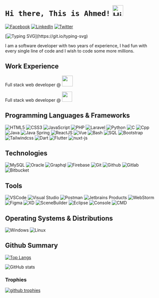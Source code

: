 # `Hi there, This is Ahmed!` <img src="https://user-images.githubusercontent.com/1303154/88677602-1635ba80-d120-11ea-84d8-d263ba5fc3c0.gif" width="35px" alt="Hi!">
 
[![Facebook](https://img.shields.io/badge/Facebook-%231877F2.svg?&style=flat-square&logo=facebook&logoColor=white)](https://www.facebook.com/ahmed.assar11/) 
[![LinkedIn](https://img.shields.io/badge/LinkedIn-%230077B5.svg?&style=flat-square&logo=linkedin&logoColor=white)](https://www.linkedin.com/in/ahmed-assar-59181622n/)
[![Twitter](https://img.shields.io/badge/Twitter-%231877F2.svg?&style=flat-square&logo=twitter&logoColor=white)](https://twitter.com/thisis_ahmed__)
 
[![Typing SVG](https://readme-typing-svg.herokuapp.com?font=comfortaa&color=00EE00&size=24&width=500&lines=Software+Engineer;Competitive+Programmer;Full+stack+web+developer!;Nice+to+meet+you...)](https://git.io/typing-svg)  
  

I am a software developer with two years of experience, I had fun with every single line of code and I wish to code some more millions.

## Work Experience
Full stack web developer @
<a href="https://atyaf.co/ar">
    <img width="35" height="35" src="https://atyaf.co/ar/structure/static/logo.svg">
</a>
<br>
<div>
Full stack web developer @
<a href="https://ctrladz.com/en/">
    <img width="33" height="33" src="http://ctrladz.com/wp-content/uploads/2022/06/meed-1.png">
</a>
</div>


## Programming Languages & Frameworks 

![HTML5](https://img.icons8.com/color/35/html-5.png) 
![CSS3](https://img.icons8.com/color/35/css3.png) 
![JavaScript](https://img.icons8.com/color/35/javascript.png)
![PHP](https://img.icons8.com/officexs/35/php-logo.png) 
![Laravel](https://img.icons8.com/fluency/35/laravel.png) 
![Python](https://img.icons8.com/color/35/python--v1.png)
![C](https://img.icons8.com/color/35/c-programming.png) 
![Cpp](https://img.icons8.com/color/35/c-plus-plus-logo.png) 
![Java](https://img.icons8.com/color/35/java-coffee-cup-logo--v1.png)
![Java Spring](https://img.icons8.com/?id=90519&size=35) 
![ReactJS](https://img.icons8.com/plasticine/35/react.png)
![Vue](https://img.icons8.com/color/35/null/vue-js.png) 
![Bash](https://img.icons8.com/plasticine/35/bash.png)
![SQL](https://img.icons8.com/external-soft-fill-juicy-fish/35/external-sql-coding-and-development-soft-fill-soft-fill-juicy-fish.png)
![Bootstrap](https://img.icons8.com/color/35/null/bootstrap.png)
![Tailwindcss](https://img.icons8.com/color/35/null/tailwindcss.png)
![Dart](https://img.icons8.com/color/35/dart.png)
![Flutter](https://img.icons8.com/color/35/flutter.png)
![nuxt-js](https://img.icons8.com/color/35/null/nuxt-jc.png)

 
<!-- nosql sqlite vuejs -->

## Technologies

![MySQL](https://img.icons8.com/?id=UFXRpPFebwa2&size=35) 
![Oracle](https://img.icons8.com/color/35/oracle-logo.png)
![Graphql](https://img.icons8.com/color/35/null/graphql.png)
![Firebase](https://img.icons8.com/?id=62452&size=35&color=000000)
![Git](https://img.icons8.com/color/35/git.png)
![Github](https://img.icons8.com/?id=52539&size=35)
![Gitlab](https://img.icons8.com/color/35/gitlab.png)
![Bitbucket](https://img.icons8.com/color/35/bitbucket.png)

## Tools

![VSCode](https://img.icons8.com/color/35/visual-studio-code-2019.png)
![Visual Studio](https://img.icons8.com/?id=y7WGoWNuIWac&size=35)
![Postman](https://img.icons8.com/external-tal-revivo-color-tal-revivo/35/external-postman-is-the-only-complete-api-development-environment-logo-color-tal-revivo.png)
![Jetbrains Products](https://img.icons8.com/color/35/jetbrains.png)
![WebStorm](https://img.icons8.com/?id=32sNCVhNAx9Y&size=35)
![Figma](https://img.icons8.com/?id=8gfeOoqrHqJU&size=35)
![XD](https://img.icons8.com/color/35/null/adobe-xd--v1.png)
![SceneBuilder](https://img.icons8.com/?id=BZz399uT6eo0&size=35&color=000000)
![Eclipse](https://img.icons8.com/office/35/java-eclipse.png)
![Console](https://img.icons8.com/color/35/console.png)
![CMD](https://img.icons8.com/?id=19291&size=35)

## Operating Systems & Distributions 

![Windows](https://img.icons8.com/color/35/windows-10.png)
![Linux](https://img.icons8.com/color/35/linux.png)

## Github Summary

[![Top Langs](https://github-readme-stats.vercel.app/api/top-langs/?username=ahmed-72&layout=compact&theme=chartreuse-dark&count_private=true&langs_count=10)](https://github.com/anuraghazra/github-readme-stats) 

![GitHub stats](https://github-readme-stats.vercel.app/api?username=ahmed-72&count_private=true&show_icons=true&theme=chartreuse-dark)
 

### Trophies
<a href="https://github.com/ryo-ma/github-profile-trophy">
    <img alt="github trophies" src="https://github-profile-trophy.vercel.app/?username=ahmed-72&title=Commits,Repositories,Stars&theme=darkhub&no-frame=true&column=10"> 
</a> 
